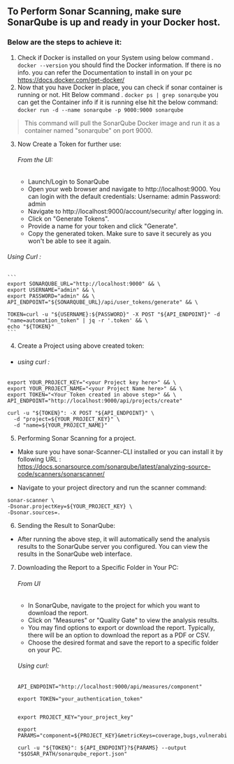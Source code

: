 
## To Perform Sonar Scanning, make sure SonarQube is up and ready in your Docker host.

### Below are the steps to achieve it:

1. Check if Docker is installed on your System using below command . 
    `docker --version`
you should find the Docker information. If there is no info. you can refer the Documentation to install in on your pc https://docs.docker.com/get-docker/
2. Now that you have Docker in place, you can check if sonar container is running or not. Hit Below command .
`docker ps | grep sonarqube`
you can get the Container info if it is running else hit the below command:
```docker run -d --name sonarqube -p 9000:9000 sonarqube```

>This command will pull the SonarQube Docker image and run it as a container named "sonarqube" on port 9000.

3. Now Create a Token for further use:
    ###### From the UI:
    - Launch/Login to SonarQube
    - Open your web browser and navigate to http://localhost:9000. You can login with the default credentials:
    Username: admin
    Password: admin
    - Navigate to http://localhost:9000/account/security/ after logging in.
    - Click on "Generate Tokens".
    - Provide a name for your token and click "Generate".
    - Copy the generated token. Make sure to save it securely as you won't be able to see it again.
###### Using Curl :
    ```
    export SONARQUBE_URL="http://localhost:9000" && \
    export USERNAME="admin" && \
    export PASSWORD="admin" && \
    API_ENDPOINT="${SONARQUBE_URL}/api/user_tokens/generate" && \

    TOKEN=curl -u "${USERNAME}:${PASSWORD}" -X POST "${API_ENDPOINT}" -d "name=automation_token" | jq -r '.token' && \
    echo "${TOKEN}"
    ```
4. Create a Project using above created token:
- ###### using curl :
``` 
export YOUR_PROJECT_KEY="<your Project key here>" && \
export YOUR_PROJECT_NAME="<your Project Name here>" && \
export TOKEN="<Your Token created in above step>" && \
API_ENDPOINT="http://localhost:9000/api/projects/create"

curl -u "${TOKEN}": -X POST "${API_ENDPOINT}" \
  -d "project=${YOUR_PROJECT_KEY}" \
  -d "name=${YOUR_PROJECT_NAME}" 
  ```
5. Performing Sonar Scanning for a project.
- Make sure you have sonar-Scanner-CLI installed or you can install it by following  URL : https://docs.sonarsource.com/sonarqube/latest/analyzing-source-code/scanners/sonarscanner/

- Navigate to your project directory and run the scanner command:
```
sonar-scanner \
-Dsonar.projectKey=${YOUR_PROJECT_KEY} \
-Dsonar.sources=.
```
6. Sending the Result to SonarQube:
- After running the above step, it will automatically send the analysis results to the SonarQube server you configured. You can view the results in the SonarQube web interface.

7. Downloading the Report to a Specific Folder in Your PC:

    ###### From UI
    - In SonarQube, navigate to the project for which you want to download the report.
    - Click on "Measures" or "Quality Gate" to view the analysis results.
    - You may find options to export or download the report. Typically, there will be an option to download the report as a PDF or CSV.
    - Choose the desired format and save the report to a specific folder on your PC.
    
    ###### Using curl:

    ``` 
    API_ENDPOINT="http://localhost:9000/api/measures/component"

    export TOKEN="your_authentication_token"


    export PROJECT_KEY="your_project_key"

    export PARAMS="component=${PROJECT_KEY}&metricKeys=coverage,bugs,vulnerabilities"

    curl -u "${TOKEN}": ${API_ENDPOINT}?${PARAMS} --output "$$OSAR_PATH/sonarqube_report.json" 
    ```

